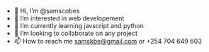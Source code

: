 - 👋 Hi, I’m @samscobes
- 👀 I’m interested in web developement
- 🌱 I’m currently learning javscript and python
- 💞️ I’m looking to collaborate on any project 
- 📫 How to reach me samskbe@gmail.com or +254 704 649 603

<!---
samscobes/samscobes is a ✨ special ✨ repository because its `README.md` (this file) appears on your GitHub profile.
You can click the Preview link to take a look at your changes.
--->
